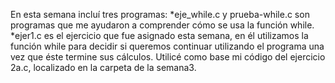 En esta semana incluí tres programas:
	*eje_while.c y prueba-while.c son programas que me ayudaron a comprender cómo se usa la función while.
	*ejer1.c es el ejercicio que fue asignado esta semana, en él utilizamos la función while para decidir si queremos continuar utilizando el programa una vez que éste termine sus cálculos. Utilicé como base mi código del ejercicio 2a.c, localizado en la carpeta de la semana3.
